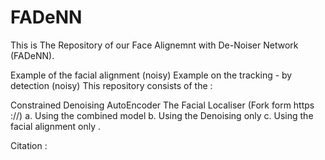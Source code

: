 # FADeNN
This is The Repository of our Face Alignemnt with De-Noiser Network (FADeNN).

Example of the facial alignment (noisy)
Example on the tracking - by detection (noisy)
This repository consists of the :

Constrained Denoising AutoEncoder
The Facial Localiser (Fork form https ://)
a. Using the combined model b. Using the Denoising only c. Using the facial alignment only .

Citation :
